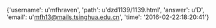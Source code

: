 {'username': u'mfhraven', 'path': u'dzd1139/1139.html', 'answer': u'D', 'email': u'mfh13@mails.tsinghua.edu.cn', 'time': '2016-02-22:18:20:41'}